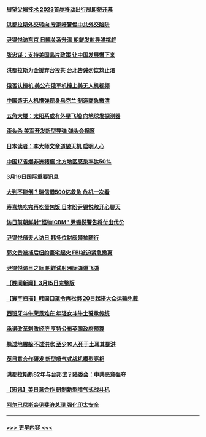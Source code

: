 #### [展望尖端技术 2023首尔移动出行展即将开幕](../pages/prog202/a103670322.md?t=03170343) 
#### [洪都拉斯外交转向 专家吁警惕中共外交陷阱](../pages/prog202/a103670318.md?t=03170343) 
#### [尹锡悦访东京 日韩关系升温 朝鲜发射导弹挑衅](../pages/prog202/a103670316.md?t=03170343) 
#### [张忠谋：支持美国晶片政策 让中国发展慢下来](../pages/prog202/a103670323.md?t=03170343) 
#### [洪都拉斯为金援弃台投共 台北告诫勿饮鸩止渴](../pages/prog202/a103670280.md?t=03170343) 
#### [俄否认撞机 美公布俄军机撞上美无人机视频](../pages/prog202/a103670255.md?t=03170343) 
#### [中国造无人机携弹现身乌克兰 制造商急撇清](../pages/prog202/a103670179.md?t=03170343) 
#### [五角大楼：太阳系或有外星飞船 向地球发探测器](../pages/prog202/a103670122.md?t=03170343) 
#### [歪头杀 美军开发新型导弹 弹头会拐弯](../pages/prog202/a103670116.md?t=03170343) 
#### [日本读者：李大师文章道破天机 启明人心](../pages/prog202/a103670103.md?t=03170343) 
#### [中国17省爆非洲猪瘟 北方地区感染率达50%](../pages/prog202/a103670125.md?t=03170343) 
#### [3月16日国际重要讯息](../pages/prog202/a103670096.md?t=03170343) 
#### [大到不能倒？瑞信借500亿救急 危机一次看](../pages/prog202/a103670041.md?t=03170343) 
#### [寿喜烧吃完再吃蛋包饭 日本盼尹锡悦敞开心聊天](../pages/prog202/a103670031.md?t=03170343) 
#### [访日前朝鲜射“怪物ICBM” 尹锡悦警告将付出代价](../pages/prog202/a103670025.md?t=03170343) 
#### [尹锡悦偕夫人访日 韩多位财阀领袖随行](../pages/prog202/a103670003.md?t=03170343) 
#### [郭文贵被捕后纽约豪宅起火 FBI被迫紧急撤离](../pages/prog202/a103669974.md?t=03170343) 
#### [尹锡悦访日之际 朝鲜试射洲际弹道飞弹](../pages/prog202/a103669930.md?t=03170343) 
#### [【晚间新闻】3月15日完整版](../pages/prog202/a103669924.md?t=03170343) 
#### [【寰宇扫描】韩国口罩令再松绑 20日起搭大众运输免戴](../pages/prog202/a103669921.md?t=03170343) 
#### [西班牙斗牛荣景难在 年轻女斗牛士誓承传统](../pages/prog202/a103669802.md?t=03170343) 
#### [承诺改革刺激经济 亨特公布英国政府预算](../pages/prog202/a103669794.md?t=03170343) 
#### [躲过地震躲不过洪水 至少10人死于土耳其暴洪](../pages/prog202/a103669795.md?t=03170343) 
#### [英日意合作研发 新型喷气式战机模型亮相](../pages/prog202/a103669793.md?t=03170343) 
#### [洪都拉斯断82年与台邦谊？陆委会：中共恶意强夺](../pages/prog202/a103669600.md?t=03170343) 
#### [【短讯】英日意合作 研制新型喷气式战斗机](../pages/prog202/a103669601.md?t=03170343) 
#### [阿尔巴尼斯会见斐济总理 强化印太安全](../pages/prog202/a103669598.md?t=03170343) 

----
#### [ >>> 更早内容 <<< ](../indexes/prog202-earlier.md)
